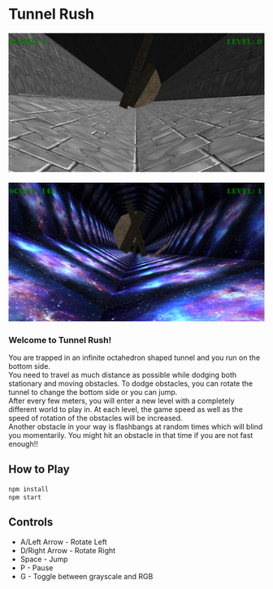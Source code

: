 # Tunnel Rush
![](screen1.png)
<br><br>
![](screen2.png)
### Welcome to Tunnel Rush!  
You are trapped in an infinite octahedron shaped tunnel and you run on the bottom side.   
You need to travel as much distance as possible while dodging both stationary and moving obstacles. To dodge
obstacles, you can rotate the tunnel to change the bottom side or you can jump.  
After every few meters, you will enter a new level with a completely different world to play in. At each level, the game speed as well as the speed of rotation of the obstacles will be increased.  
Another obstacle in your way is flashbangs at random times which will blind you momentarily. You might hit an obstacle in that time if you are not fast enough!!

## How to Play
```
npm install
npm start
```


## Controls
- A/Left Arrow - Rotate Left
- D/Right Arrow - Rotate Right
- Space - Jump
- P - Pause
- G - Toggle between grayscale and RGB
